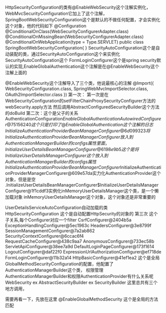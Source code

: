 HttpSecurityConfiguration的类有@EnableWebSecurity这个注解实例化，WebMvcSecurityConfiguration它加上了这个注解，
SpringBootWebSecurityConfiguration这个是默认的不做任何配置，才会实例化这个对象，他的代码如下
@Configuration
@ConditionalOnClass(WebSecurityConfigurerAdapter.class)
@ConditionalOnMissingBean(WebSecurityConfigurerAdapter.class)
@ConditionalOnWebApplication(type = Type.SERVLET)
public class SpringBootWebSecurityConfiguration{
}
SecurityAutoConfiguration这个是自动装配的类，通过SecurityAutoConfiguration这个来实例化SecurityAutoConfiguration这个
FormLoginConfigurer这个是spring security默认的实现,EnableGlobalAuthentication这个注解是在@EnableWebSecurity这个注解上面的

@EnableWebSecurity这个注解导入了三个类，他说最核心的注解
@Import({ WebSecurityConfiguration.class,
		SpringWebMvcImportSelector.class,
		OAuth2ImportSelector.class })
第一次：
第一次是在WebSecurityConfiguration的setFilterChainProxySecurityConfigurer方法的webSecurity.apply方法
然后调用AbstractConfiguredSecurityBuilder这个方法的doBuild
第二次：这个是父子的关系
AuthenticationConfiguration$EnableGlobalAuthenticationAutowiredConfigurer@75156240 这个只是打印了@EnableGlobalAuthentication这个注解的日志
InitializeAuthenticationProviderBeanManagerConfigurer@6d099323将InitializeAuthenticationProviderBeanManagerConfigurer放入到AuthenticationManagerBuilder的configs属性里面，
InitializeUserDetailsBeanManagerConfigurer@6198e9b5这个是将InitializeUserDetailsManagerConfigurer这个放入到AuthenticationManagerBuilder的configs属性
InitializeAuthenticationProviderBeanManagerConfigurer$InitializeAuthenticationProviderManagerConfigurer@609e57da实力化AuthenticationProvider这个对象，但是是空
.InitializeUserDetailsBeanManagerConfigurer$InitializeUserDetailsManagerConfigurer@1f1cddf3实例化inMemoryUserDetailsManager这个类，是一个懒加载对象
inMemoryUserDetailsManager这个对象，这个对象还是非常重要的

UserDetailsServiceAutoConfiguration自动加载的类
HttpSecurityConfiguration 这个是自动配置HttpSecurity的对象的
第三次
这个子关系,每个Configurer对应一个filter
CsrfConfigurer@2404b5a
ExceptionHandlingConfigurer@5ec1963c
HeadersConfigurer@3e8799f
SessionManagementConfigurer@7a2ab862
SecurityContextConfigurer@6ccac6f4
RequestCacheConfigurer@438c9aa7
AnonymousConfigurer@733ec58b
ServletApiConfigurer@38ee7a9d
DefaultLoginPageConfigurer@173f1614
LogoutConfigurer@daf22f0
ExpressionUrlAuthorizationConfigurer@ef718de
FormLoginConfigurer@11b32a14
HttpBasicConfigurer@41ef1ea2
这个是全局GlobalMethodSecurityConfiguration的配置，他配置了AuthenticationManagerBuilder这个类，
权限管理AuthenticationManagerBuilder和权限AuthenticationProvider有什么关系呢
WebSecurity ex AbstractSecurityBuilder ex SecurityBuilder 这里总共有三个地方调用，

 





需要再看一下，先放在这里
@EnableGlobalMethodSecurity 这个是全局的方法匹配

